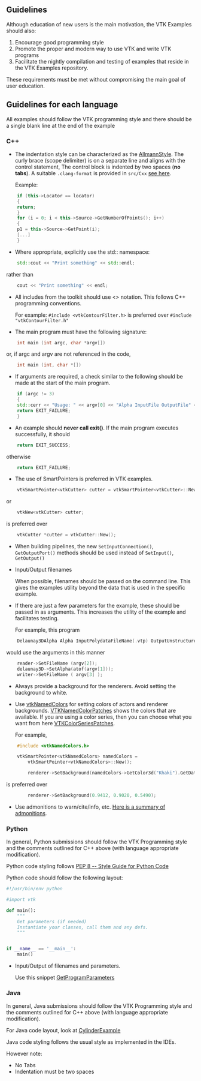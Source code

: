 ## Guidelines
 
Although education of new users is the main motivation, the VTK Examples should also:

1. Encourage good programming style
2. Promote the proper and modern way to use VTK and write VTK programs
3. Facilitate the nightly compilation and testing of examples that reside in the VTK Examples repository.

These requirements must be met without compromising the main goal of user education.

## Guidelines for each language

All examples should follow the VTK programming style and there should be a single blank line at the end of the example

### C++

- The indentation style can be characterized as the [AllmannStyle](https://en.wikipedia.org/wiki/Indent_style#Allman_style). The curly brace (scope delimiter) is on a separate line and aligns with the control statement, The control block is indented by two spaces (**no tabs**). A suitable `.clang-format` is provided in `src/Cxx` [see here](__BLOB__/src/Cxx/.clang-format).

    Example:

``` c++
    if (this->Locator == locator)
    {
    return;
    }
    for (i = 0; i < this->Source->GetNumberOfPoints(); i++)
    {
    p1 = this->Source->GetPoint(i);
    [...]
    }
```

- Where appropriate, explicitly use the std:: namespace:

``` c++
    std::cout << "Print something" << std::endl;
```

  rather than

``` c++
    cout << "Print something" << endl;
```

- All includes from the toolkit should use <> notation. This follows C++ programming conventions.

    For example: `#include <vtkContourFilter.h>` is preferred over `#include "vtkContourFilter.h"`

- The main program must have the following signature:

``` c++
    int main (int argc, char *argv[])
```

  or, if argc and argv are not referenced in the code,

``` c++
    int main (int, char *[])
```

- If arguments are required, a check similar to the following should be made at the start of the main program.

``` c++
    if (argc != 3)
    {
    std::cerr << "Usage: " << argv[0] << "Alpha InputFile OutputFile" << std::endl;
    return EXIT_FAILURE;
    }
```

- An example should **never call exit()**. If the main program executes successfully, it should

``` c++
    return EXIT_SUCCESS;
```

  otherwise

``` c++
    return EXIT_FAILURE;
```

- The use of SmartPointers is preferred in VTK examples.

``` c++
    vtkSmartPointer<vtkCutter> cutter = vtkSmartPointer<vtkCutter>::New();
```

  or

``` c++
    vtkNew<vtkCutter> cutter;
```

  is preferred over

``` c++
    vtkCutter *cutter = vtkCutter::New();
```

- When building pipelines, the new `SetInputConnection()`, `GetOutputPort()` methods should be used instead of `SetInput()`, `GetOutput()`

- Input/Output filenames

    When possible, filenames should be passed on the command line. This gives the examples utility beyond the data that is used in the specific example.

- If there are just a few parameters for the example, these should be passed in as arguments. This increases the utility of the example and facilitates testing.

  For example, this program

``` c++
    Delaunay3DAlpha Alpha InputPolydataFileName(.vtp) OutputUnstructuredGridFilename(.vtu)
```

  would use the arguments in this manner

``` c++
    reader->SetFileName (argv[2]);
    delaunay3D->SetAlpha(atof(argv[1]));
    writer->SetFileName ( argv[3] );
```

- Always provide a background for the renderers. Avoid setting the background to white.

- Use [vtkNamedColors](http://www.vtk.org/doc/nightly/html/classvtkNamedColors.html) for setting colors of actors and renderer backgrounds. [VTKNamedColorPatches](http://htmlpreview.github.io/?__BLOB__/VTKNamedColorPatches.html) shows the colors that are available. If you are using a color series, then you can choose what you want from here [VTKColorSeriesPatches](http://htmlpreview.github.io/?__BLOB__/VTKColorSeriesPatches.html).

  For example,

``` c++
    #include <vtkNamedColors.h>

    vtkSmartPointer<vtkNamedColors> namedColors =
        vtkSmartPointer<vtkNamedColors>::New();

        renderer->SetBackground(namedColors->GetColor3d("Khaki").GetData());
```

  is preferred over

``` c++
        renderer->SetBackground(0.9412, 0.9020, 0.5490);
```

- Use admonitions to warn/cite/info, etc. [Here is a summary of admonitions](__SITE__/Instructions/ForAdministrators/#admonition).

### Python

In general, Python submissions should follow the VTK Programming style and the comments outlined for C++ above (with language appropriate modification).

Python code styling follows [PEP 8 -- Style Guide for Python Code](https://www.python.org/dev/peps/pep-0008/)

Python code should follow the following layout:

``` Python
#!/usr/bin/env python

#import vtk

def main():
    """
    Get parameters (if needed)
    Instantiate your classes, call them and any defs.
    """


if __name__ == '__main__':
    main()

```

- Input/Output of filenames and parameters.

    Use this snippet [GetProgramParameters](__SITE__/Python/Snippets/GetProgramParameters/) 

### Java

In general, Java submissions should follow the VTK Programming style and the comments outlined for C++ above (with language appropriate modification).

For Java code layout, look at [CylinderExample](__SITE__/Java/GeometricObjects/CylinderExample/)

Java code styling follows the usual style as implemented in the IDEs.

However note:

- No Tabs
- Indentation must be two spaces
